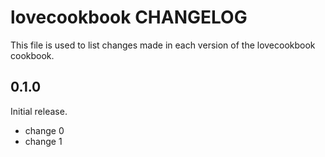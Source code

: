 # lovecookbook CHANGELOG

This file is used to list changes made in each version of the lovecookbook cookbook.

## 0.1.0

Initial release.

- change 0
- change 1
